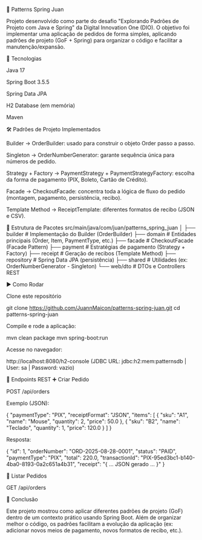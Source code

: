 🧩 Patterns Spring Juan

Projeto desenvolvido como parte do desafio "Explorando Padrões de Projeto com Java e Spring" da Digital Innovation One (DIO).
O objetivo foi implementar uma aplicação de pedidos de forma simples, aplicando padrões de projeto (GoF + Spring) para organizar o código e facilitar a manutenção/expansão.

🚀 Tecnologias

Java 17

Spring Boot 3.5.5

Spring Data JPA

H2 Database (em memória)

Maven

🛠️ Padrões de Projeto Implementados

Builder → OrderBuilder: usado para construir o objeto Order passo a passo.

Singleton → OrderNumberGenerator: garante sequência única para números de pedido.

Strategy + Factory → PaymentStrategy + PaymentStrategyFactory: escolha da forma de pagamento (PIX, Boleto, Cartão de Crédito).

Facade → CheckoutFacade: concentra toda a lógica de fluxo do pedido (montagem, pagamento, persistência, recibo).

Template Method → ReceiptTemplate: diferentes formatos de recibo (JSON e CSV).

📂 Estrutura de Pacotes
src/main/java/com/juan/patterns_spring_juan
│
├── builder          # Implementação do Builder (OrderBuilder)
├── domain           # Entidades principais (Order, Item, PaymentType, etc.)
├── facade           # CheckoutFacade (Facade Pattern)
├── payment          # Estratégias de pagamento (Strategy + Factory)
├── receipt          # Geração de recibos (Template Method)
├── repository       # Spring Data JPA (persistência)
├── shared           # Utilidades (ex: OrderNumberGenerator - Singleton)
└── web/dto          # DTOs e Controllers REST

▶️ Como Rodar

Clone este repositório

git clone https://github.com/JuannMaicon/patterns-spring-juan.git
cd patterns-spring-juan


Compile e rode a aplicação:

mvn clean package
mvn spring-boot:run


Acesse no navegador:

http://localhost:8080/h2-console
(JDBC URL: jdbc:h2:mem:patternsdb | User: sa | Password: vazio)

📌 Endpoints REST
➕ Criar Pedido

POST /api/orders

Exemplo (JSON):

{
  "paymentType": "PIX",
  "receiptFormat": "JSON",
  "items": [
    { "sku": "A1", "name": "Mouse", "quantity": 2, "price": 50.0 },
    { "sku": "B2", "name": "Teclado", "quantity": 1, "price": 120.0 }
  ]
}


Resposta:

{
  "id": 1,
  "orderNumber": "ORD-2025-08-28-0001",
  "status": "PAID",
  "paymentType": "PIX",
  "total": 220.0,
  "transactionId": "PIX-95ed3bc1-b140-4ba0-8193-0a2c651a4b31",
  "receipt": "{ ... JSON gerado ... }"
}

📜 Listar Pedidos

GET /api/orders

🎯 Conclusão

Este projeto mostrou como aplicar diferentes padrões de projeto (GoF) dentro de um contexto prático usando Spring Boot.
Além de organizar melhor o código, os padrões facilitam a evolução da aplicação (ex: adicionar novos meios de pagamento, novos formatos de recibo, etc.).